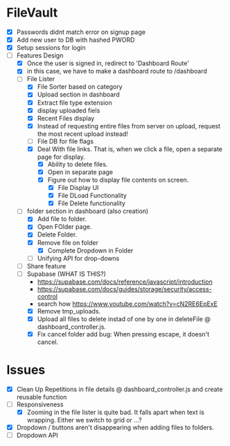 # FileVault

- [X] Passwords didnt match error on signup page
- [X] Add new user to DB with hashed PWORD
- [X] Setup sessions for login
- [ ] Features Design
    - [X] Once the user is signed in, redirect to 'Dashboard Route'
    - [X] in this case, we have to make a dashboard route to /dashboard
    - [ ] File Lister
        - [X] File Sorter based on category
        - [X] Upload section in dashboard
        - [X] Extract file type extension
        - [X] display uploaded fiels
        - [X] Recent Files display
        - [X] Instead of requesting entire files from server on upload,
              request the most recent upload instead!
        - [ ] File DB for file flags
        - [X] Deal With file links. That is, when we click a file, open a separate page for display.
            - [X] Ability to delete files.
            - [X] Open in separate page
            - [X] Figure out how to display file contents on screen.
                - [X] File Display UI
                - [X] File DLoad Functionality
                - [X] File Delete functionality
    
    - [ ] folder section in dashboard (also creation)
        - [X] Add file to folder.
        - [X] Open FOlder page.
        - [X] Delete Folder.
        - [X] Remove file on folder
            - [X] Complete Dropdown in Folder
        - [ ] Unifying API for drop-downs
    - [ ] Share feature
    - [ ] Supabase (WHAT IS THIS?)
        - https://supabase.com/docs/reference/javascript/introduction
        - https://supabase.com/docs/guides/storage/security/access-control
        - search how https://www.youtube.com/watch?v=cN2RE6EpExE
        - [X] Remove tmp_uploads.
        - [X] Upload all files to delete instad of one by one in deleteFile @ dashboard_controller.js.
        - [X] Fix cancel folder add bug: When pressing escape, it doesn't cancel.

# Issues

- [X] Clean Up Repetitions in file details @ dashboard_controller.js and create reusable function
- [ ] Responsiveness
    - [X] Zooming in the file lister is quite bad. It falls apart when text is wrapping.
    Either we switch to grid or ...?
- [X] Dropdown / buttons aren't disappearing when adding files to folders.
- [ ] Dropdown API
